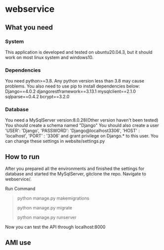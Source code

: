 # webservice
## What you need
### System
This application is developed and tested on ubuntu20.04.3, but it should work on most linux system and windows10.
### Dependencies
You need python>=3.8. Any python version less than 3.8 may cause problems. You also need to use pip to install dependencies below:
Django==4.0.2
djangorestframework==3.13.1
mysqlclient==2.1.0
sqlparse==0.4.2
bcrypt==3.2.0
### Database
You need a MySqlServer version:8.0.28(Other version haven't been tested)
You should create a schema named "Django"
You should also create a user        
'USER': 'Django',
'PASSWORD': 'Django@localhost3306',
'HOST' : 'localhost',
'PORT' : '3306'
and grant privilege on Django.* to this user.
You can change these settings in website/settings.py
## How to run
After you prepared all the environments and finished the settings for database and started the MySqlServer, gitclone the repo. Navigate to webservice/.

Run Command
> python manage.py makemigrations
> 
> python manage.py migrate
> 
> python manage.py runserver

Now you can test the API through localhost:8000

## AMI use